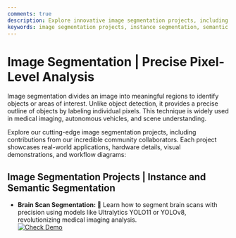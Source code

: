 ```yaml
---
comments: true
description: Explore innovative image segmentation projects, including instance and semantic segmentation applications in medical imaging, autonomous vehicles, and scene understanding. Featuring contributions from the community and detailed workflows.
keywords: image segmentation projects, instance segmentation, semantic segmentation, Ultralytics YOLO, YOLOv8, brain scan segmentation, medical imaging, autonomous vehicles, computer vision, AI applications
---
```


# Image Segmentation | Precise Pixel-Level Analysis  

Image segmentation divides an image into meaningful regions to identify objects or areas of interest. Unlike object detection, it provides a precise outline of objects by labeling individual pixels. This technique is widely used in medical imaging, autonomous vehicles, and scene understanding.  

Explore our cutting-edge image segmentation projects, including contributions from our incredible community collaborators. Each project showcases real-world applications, hardware details, visual demonstrations, and workflow diagrams:  

## Image Segmentation Projects | Instance and Semantic Segmentation

- **Brain Scan Segmentation: 🧠** Learn how to segment brain scans with precision using models like Ultralytics YOLO11 or YOLOv8, revolutionizing medical imaging analysis.  
  [![Check Demo](https://img.shields.io/badge/Watch-Demo-blue?style=flat-square "Watch the Demo Video")](https://youtu.be/9F0fry__HPE)